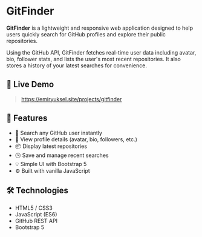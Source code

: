# GitFinder

**GitFinder** is a lightweight and responsive web application designed to help users quickly search for GitHub profiles and explore their public repositories.

Using the GitHub API, GitFinder fetches real-time user data including avatar, bio, follower stats, and lists the user's most recent repositories. It also stores a history of your latest searches for convenience.

## 🚀 Live Demo

> https://emiryuksel.site/projects/gitfinder

## 🚀 Features

- 🔎 Search any GitHub user instantly  
- 👤 View profile details (avatar, bio, followers, etc.)  
- 📦 Display latest repositories  
- 🕒 Save and manage recent searches  
- 💡 Simple UI with Bootstrap 5  
- ⚙️ Built with vanilla JavaScript  

## 🛠️ Technologies

- HTML5 / CSS3  
- JavaScript (ES6)  
- GitHub REST API  
- Bootstrap 5  

